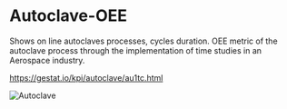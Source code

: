 # Autoclave-OEE
Shows on line autoclaves processes, cycles duration. OEE metric of the autoclave process through the implementation of time studies in an Aerospace industry.

https://gestat.io/kpi/autoclave/au1tc.html


![Autoclave](http://aerometalls.com/kpi/autoclave/autoclaves.png)
